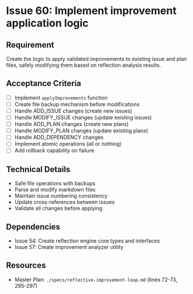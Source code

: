 # Issue 60: Implement improvement application logic

## Requirement
Create the logic to apply validated improvements to existing issue and plan files, safely modifying them based on reflection analysis results.

## Acceptance Criteria
- [ ] Implement `applyImprovements` function
- [ ] Create file backup mechanism before modifications
- [ ] Handle ADD_ISSUE changes (create new issues)
- [ ] Handle MODIFY_ISSUE changes (update existing issues)
- [ ] Handle ADD_PLAN changes (create new plans)
- [ ] Handle MODIFY_PLAN changes (update existing plans)
- [ ] Handle ADD_DEPENDENCY changes
- [ ] Implement atomic operations (all or nothing)
- [ ] Add rollback capability on failure

## Technical Details
- Safe file operations with backups
- Parse and modify markdown files
- Maintain issue numbering consistency
- Update cross-references between issues
- Validate all changes before applying

## Dependencies
- Issue 54: Create reflection engine core types and interfaces
- Issue 57: Create improvement analyzer utility

## Resources
- Master Plan: `./specs/reflective-improvement-loop.md` (lines 72-73, 295-297)